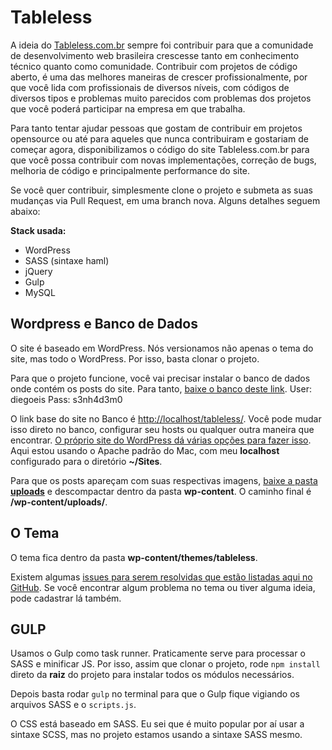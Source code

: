 # Tableless
A ideia do [Tableless.com.br](http://tableless.com.br) sempre foi contribuir para que a comunidade de desenvolvimento web brasileira crescesse tanto em conhecimento técnico quanto como comunidade. Contribuir com projetos de código aberto, é uma das melhores maneiras de crescer profissionalmente, por que você lida com profissionais de diversos níveis, com códigos de diversos tipos e problemas muito parecidos com problemas dos projetos que você poderá participar na empresa em que trabalha.

Para tanto tentar ajudar pessoas que gostam de contribuir em projetos opensource ou até para aqueles que nunca contribuiram e gostariam de começar agora, disponibilizamos o código do site Tableless.com.br para que você possa contribuir com novas implementações, correção de bugs, melhoria de código e principalmente performance do site.

Se você quer contribuir, simplesmente clone o projeto e submeta as suas mudanças via Pull Request, em uma branch nova. Alguns detalhes seguem abaixo:

**Stack usada:**
- WordPress
- SASS (sintaxe haml)
- jQuery
- Gulp
- MySQL

## Wordpress e Banco de Dados
O site é baseado em WordPress. Nós versionamos não apenas o tema do site, mas todo o WordPress. Por isso, basta clonar o projeto.

Para que o projeto funcione, você vai precisar instalar o banco de dados onde contém os posts do site. Para tanto, [baixe o banco deste link](https://dl.dropboxusercontent.com/u/177663/tablelessBancoDemo.sql?dl=1). User: diegoeis Pass: s3nh4d3m0

O link base do site no Banco é [http://localhost/tableless/](http://localhost/tableless/). Você pode mudar isso direto no banco, configurar seu hosts ou qualquer outra maneira que encontrar. [O próprio site do WordPress dá várias opções para fazer isso](https://codex.wordpress.org/Changing_The_Site_URL). Aqui estou usando o Apache padrão do Mac, com meu **localhost** configurado para o diretório **~/Sites**.

Para que os posts apareçam com suas respectivas imagens, [baixe a pasta **uploads**](https://dl.dropboxusercontent.com/u/177663/uploads.tar.gz?dl=0) e descompactar dentro da pasta **wp-content**. O caminho final é **/wp-content/uploads/**.

## O Tema
O tema fica dentro da pasta **wp-content/themes/tableless**.

Existem algumas [issues para serem resolvidas que estão listadas aqui no GitHub](https://github.com/tableless/tableless/issues). Se você encontrar algum problema no tema ou tiver alguma ideia, pode cadastrar lá também.

## GULP
Usamos o Gulp como task runner. Praticamente serve para processar o SASS e minificar JS. Por isso, assim que clonar o projeto, rode `npm install` direto da **raiz** do projeto para instalar todos os módulos necessários.

Depois basta rodar `gulp` no terminal para que o Gulp fique vigiando os arquivos SASS e o `scripts.js`.

O CSS está baseado em SASS. Eu sei que é muito popular por aí usar a sintaxe SCSS, mas no projeto estamos usando a sintaxe SASS mesmo.
